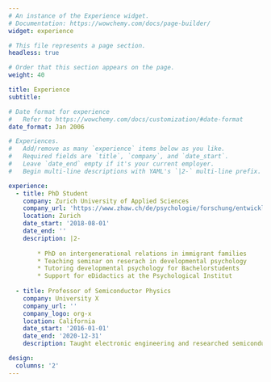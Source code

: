 ```yaml
---
# An instance of the Experience widget.
# Documentation: https://wowchemy.com/docs/page-builder/
widget: experience

# This file represents a page section.
headless: true

# Order that this section appears on the page.
weight: 40

title: Experience
subtitle:

# Date format for experience
#   Refer to https://wowchemy.com/docs/customization/#date-format
date_format: Jan 2006

# Experiences.
#   Add/remove as many `experience` items below as you like.
#   Required fields are `title`, `company`, and `date_start`.
#   Leave `date_end` empty if it's your current employer.
#   Begin multi-line descriptions with YAML's `|2-` multi-line prefix.

experience:
  - title: PhD Student
    company: Zurich University of Applied Sciences
    company_url: 'https://www.zhaw.ch/de/psychologie/forschung/entwicklungs-und-familienpsychologie/'
    location: Zurich
    date_start: '2018-08-01'
    date_end: ''
    description: |2-
        
        * PhD on intergenerational relations in immigrant families
        * Teaching seminar on reserach in developmental psychology
        * Tutoring developmental psychology for Bachelorstudents
        * Support for eDidactics at the Psychological Institut
        
  - title: Professor of Semiconductor Physics
    company: University X
    company_url: ''
    company_logo: org-x
    location: California
    date_start: '2016-01-01'
    date_end: '2020-12-31'
    description: Taught electronic engineering and researched semiconductor physics.

design:
  columns: '2'
---
```

